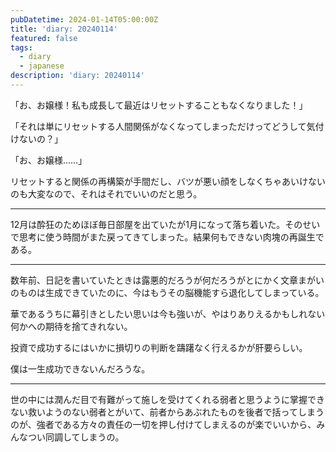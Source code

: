 ```yaml
---
pubDatetime: 2024-01-14T05:00:00Z
title: 'diary: 20240114'
featured: false
tags:
  - diary
  - japanese
description: 'diary: 20240114'
---
```


「お、お嬢様！私も成長して最近はリセットすることもなくなりました！」

「それは単にリセットする人間関係がなくなってしまっただけってどうして気付けないの？」

「お、お嬢様……」

リセットすると関係の再構築が手間だし、バツが悪い顔をしなくちゃあいけないのも大変なので、それはそれでいいのだと思う。

---

12月は酔狂のためほぼ毎日部屋を出ていたが1月になって落ち着いた。そのせいで思考に使う時間がまた戻ってきてしまった。結果何もできない肉塊の再誕生である。

---

数年前、日記を書いていたときは露悪的だろうが何だろうがとにかく文章まがいのものは生成できていたのに、今はもうその脳機能すら退化してしまっている。

華であるうちに幕引きとしたい思いは今も強いが、やはりありえるかもしれない何かへの期待を捨てきれない。

投資で成功するにはいかに損切りの判断を躊躇なく行えるかが肝要らしい。

僕は一生成功できないんだろうな。

---

世の中には潤んだ目で有難がって施しを受けてくれる弱者と思うように掌握できない救いようのない弱者とがいて、前者からあぶれたものを後者で括ってしまうのが、強者である方々の責任の一切を押し付けてしまえるのが楽でいいから、みんなつい同調してしまうの。
